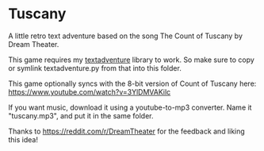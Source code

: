 # Tuscany

A little retro text adventure based on the song The Count of Tuscany by Dream Theater.

This game requires my [textadventure](https://github.com/flipcoder/textadventure)
library to work.  So make sure to copy or symlink textadventure.py from that into this folder.

This game optionally syncs with the 8-bit version of Count of Tuscany here:
https://www.youtube.com/watch?v=3YlDMVAKilc

If you want music, download it using a youtube-to-mp3 converter.
Name it "tuscany.mp3", and put it in the same folder.

Thanks to https://reddit.com/r/DreamTheater for the feedback and liking this idea!

